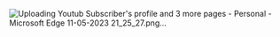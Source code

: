 ![Uploading Youtub Subscriber's profile and 3 more pages - Personal - Microsoft​ Edge 11-05-2023 21_25_27.png…]()



<!---![Youtub Subscriber's profile](https://github.com/bhupendr06/bhupendr06/assets/108465185/9c5b7bfe-a018-43c3-a4c4-1774e4017d1a)
bhupendr06/bhupendr06 is a ✨ special ✨ repository because its `README.md` (this file) appears on your GitHub profile.
You can click the Preview link to take a look at your changes.
--->
